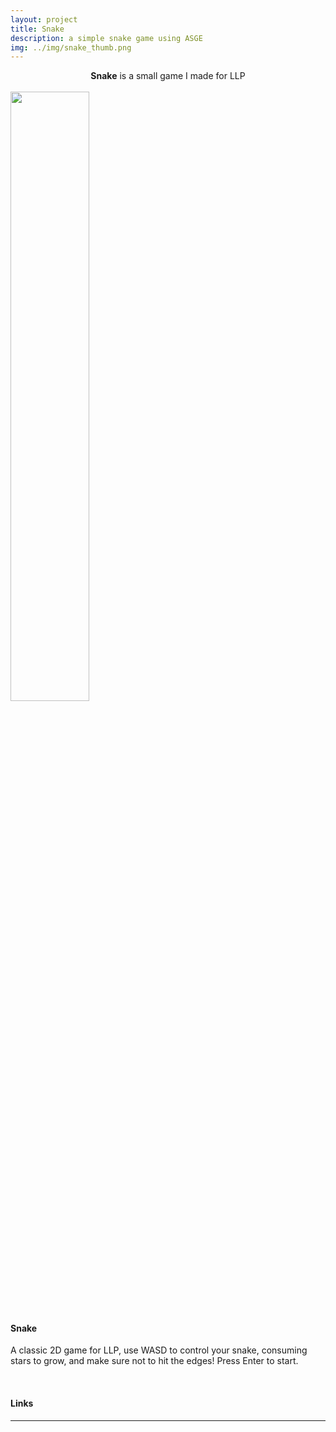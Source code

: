 ```yaml
---
layout: project
title: Snake
description: a simple snake game using ASGE
img: ../img/snake_thumb.png
---
```


<center><b>Snake</b> is a small game I made for LLP</center>
<br/>

<img style="width: 50%" src="../../img/snake.png"> 

#### Snake
A classic 2D game for LLP, use WASD to control your snake, consuming stars to grow, and make sure not to hit the edges! Press Enter to start.

<br/>

#### Links
----

[snake]: https://github.com/UWEGames-LLP/snake-Zephilinox

